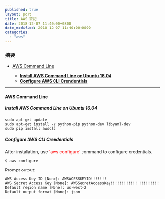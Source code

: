 ```yaml
---
published: true
layout: post
title: AWS 筆記
date: 2018-12-07 11:40:00+0800
date_modified: 2018-12-07 11:40:00+0800
categories:
  - "aws"
---
```


### **摘要**

- [AWS Command Line](#aws-command-line)

    - **[Install AWS Command Line on Ubuntu 16.04](#install-aws-command-line-on-ubuntu-1604)**
    - **[Configure AWS CLI Crendentials](#configure-aws-cli-crendentials)**

-------

#### **AWS Command Line** 

##### **Install AWS Command Line on Ubuntu 16.04**

```
sudo apt-get update
sudo apt-get install -y python-pip python-dev libyaml-dev
sudo pip install awscli
```

##### **Configure AWS CLI Crendentials**

After installation, use <span markdown="1" style="color:red">'aws configure'</span> command to configure credentials.

```
$ aws configure
```

Prompt output:

```
AWS Access Key ID [None]: AWSACESSKEYID!!!!!!!
AWS Secret Access Key [None]: AWSSecretAccessKey!!!!!!!!!!!!!!!!!!!!!!
Default region name [None]: us-west-2
Default output format [None]: json
```

